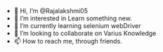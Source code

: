 - 👋 Hi, I’m @Rajalakshmi05
- 👀 I’m interested in Learn something new.
- 🌱 I’m currently learning selenium webDriver
- 💞️ I’m looking to collaborate on Varius Knowledge
- 📫 How to reach me, through friends.

<!---
Rajalakshmi05/Rajalakshmi05 is a ✨ special ✨ repository because its `README.md` (this file) appears on your GitHub profile.
You can click the Preview link to take a look at your changes.
--->
